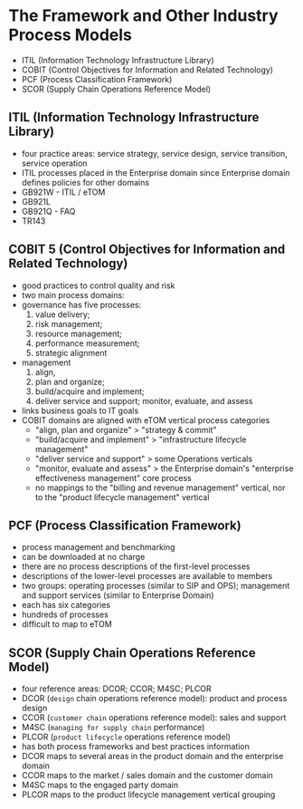 # The Framework and Other Industry Process Models
- ITIL (Information Technology Infrastructure Library)
- COBIT (Control Objectives for Information and Related Technology)
- PCF (Process Classification Framework)
- SCOR (Supply Chain Operations Reference Model)

## ITIL (Information Technology Infrastructure Library)
- four practice areas: service strategy, service design, service transition, service operation
- ITIL processes placed in the Enterprise domain since Enterprise domain defines policies for other domains
- GB921W - ITIL / eTOM
- GB921L
- GB921Q - FAQ
- TR143

## COBIT 5 (Control Objectives for Information and Related Technology)
- good practices to control quality and risk
- two main process domains: 
- governance has five processes: 
    1. value delivery; 
    2. risk management; 
    3. resource management; 
    4. performance measurement; 
    5. strategic alignment
- management 
    1. align, 
    2. plan and organize; 
    3. build/acquire and implement; 
    4. deliver service and support; monitor, evaluate, and assess
- links business goals to IT goals
- COBIT domains are aligned with eTOM vertical process categories
    - "align, plan and organize" > "strategy & commit"
    - "build/acquire and implement" > "infrastructure lifecycle management"
    - "deliver service and support" > some Operations verticals
    - "monitor, evaluate and assess" > the Enterprise domain's "enterprise effectiveness management" core process
    - no mappings to the "billing and revenue management" vertical, nor to the "product lifecycle management" vertical

## PCF (Process Classification Framework)
- process management and benchmarking
- can be downloaded at no charge
- there are no process descriptions of the first-level processes
- descriptions of the lower-level processes are available to members
- two groups: operating processes (similar to SIP and OPS); management and support services (similar to Enterprise Domain)
- each has six categories
- hundreds of processes
- difficult to map to eTOM

## SCOR (Supply Chain Operations Reference Model)
- four reference areas: DCOR; CCOR; M4SC; PLCOR
- DCOR (`design` chain operations reference model): product and process design
- CCOR (`customer chain` operations reference model): sales and support
- M4SC (`managing for supply chain` performance)
- PLCOR (`product lifecycle` operations reference model)
- has both process frameworks and best practices information
- DCOR maps to several areas in the product domain and the enterprise domain
- CCOR maps to the market / sales domain and the customer domain
- M4SC maps to the engaged party domain
- PLCOR maps to the product lifecycle management vertical grouping
